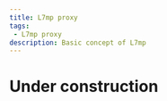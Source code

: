 ```yaml
---
title: L7mp proxy
tags: 
 - L7mp proxy
description: Basic concept of L7mp
--- 
```


# Under construction